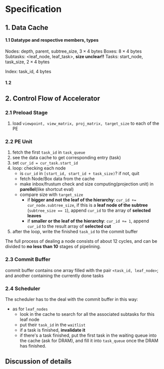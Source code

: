 # Specification

## 1. Data Cache

#### 1.1 Datatype and respective members, types

Nodes: depth, parent, subtree_size, $3\times 4$ bytes
Boxes: $8\times 4$ bytes
Subtasks: <leaf_node, leaf_task>, **size unclear!!**
Tasks: start_node, task_size, $2\times 4$ bytes

Index: task_id, $4$ bytes

#### 1.2 

## 2. Control Flow of Accelerator

### 2.1 Preload Stage

1. load `viewpoint, view_matrix, proj_matrix, target_size` to each of the PE

### 2.2 PE Unit

1. fetch the first `task_id` in `task_queue`
2. see the data cache to get corresponding entry (task)
3. set `cur_id = cur_task.start_id`
4. loop: checking each node
    - is `cur_id` in ``[start_id, start_id + task_size)``? if not, quit
    - fetch Node/Box data from the cache
    - make inbox/frustum check and size computing(projection unit) in **parellel**(like shortcut eval)
    - compare size with `target_size`
        - if **bigger and not the leaf of the hierarchy**: `cur_id += cur_node.subtree_size`, if this is a **leaf node of the subtree** (`subtree_size == 1`), append `cur_id` to the array of **selected leaves**
        - if **smaller or the leaf of the hierarchy**: `cur_id += 1`, append `cur_id` to the result array of **selected cut**
5. after the loop, write the finished `task_id` to the commit buffer

The full process of dealing a node consists of about 12 cycles, and can be divided to **no less than 10** stages of pipelining.

### 2.3 Commit Buffer

commit buffer contains one array filled with the pair `<task_id, leaf_node>`; and another containing the currently done tasks

### 2.4 Scheduler

The scheduler has to the deal with the commit buffer in this way:

- as for `leaf_nodes`
    - look in the cache to search for all the associated subtasks for this leaf node
    - put their `task_id` in the `waitlist`
    - if a task is finished, **invalidate it**
    - if there's a task finished, put the first task in the waiting queue into the cache (ask for DRAM), and fill it into `task_queue` once the DRAM has finished.

## Discussion of details

